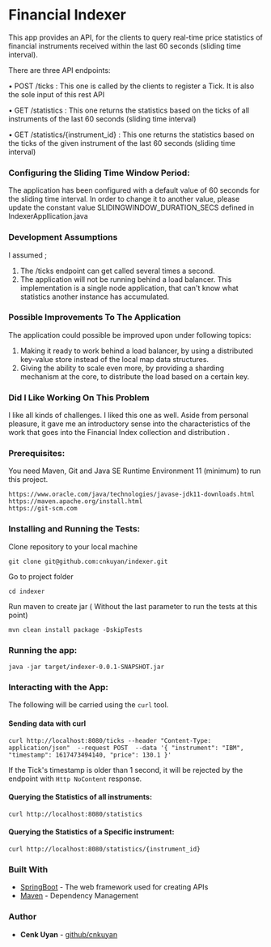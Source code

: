 # Financial Indexer

This app provides an API, for the clients to query real-time price statistics of financial instruments received within the last 60 seconds (sliding time interval).

There are three API endpoints:

• POST /ticks  :  This one is called by the clients to register a Tick. It is also the sole input of this rest API
   
• GET /statistics : This one returns the statistics based on the ticks of all instruments of the last 60 seconds (sliding time interval)

• GET /statistics/{instrument_id} : This one returns the statistics based on the ticks of the given instrument of the last 60 seconds (sliding time interval)


### Configuring the Sliding Time Window Period:
 
 The application has been configured with a default value of 60 seconds for the sliding time interval.
 In order to change it to another value,  please update the constant value SLIDINGWINDOW_DURATION_SECS defined in IndexerAppllication.java


### Development Assumptions 

 I assumed ;
 1. The /ticks endpoint can get called several times a second.
 2. The application will not be running behind a load balancer. This implementation is a single node application, that can't know what statistics another instance has accumulated.
 

### Possible Improvements To The Application

 The application could possible be improved upon under following topics:
 1. Making it ready to work behind a load balancer, by using a distributed key-value store instead of the local map data structures. 
 2. Giving the ability to scale even more, by providing a sharding mechanism at the core, to distribute the load based on a certain key. 


### Did I Like Working On This Problem

 I like all kinds of challenges. I liked this one as well.
 Aside from personal pleasure, it gave me an introductory sense into the characteristics of the work that goes into the Financial Index collection and distribution .


### Prerequisites:

You need Maven, Git and  Java SE Runtime Environment 11 (minimum)  to run this project. 

```
https://www.oracle.com/java/technologies/javase-jdk11-downloads.html
https://maven.apache.org/install.html
https://git-scm.com
```

### Installing and Running the Tests:

Clone repository to your local machine

```
git clone git@github.com:cnkuyan/indexer.git
```

Go to project folder

```
cd indexer
```

Run maven to create jar ( Without the last parameter to run the tests at this point)

```
mvn clean install package -DskipTests
```


### Running the app:
```
java -jar target/indexer-0.0.1-SNAPSHOT.jar
```


### Interacting with the App:

The following will be carried using the `curl` tool.

#### Sending data with curl
```
curl http://localhost:8080/ticks --header "Content-Type: application/json"  --request POST  --data '{ "instrument": "IBM", "timestamp": 1617473494140, "price": 130.1 }'
```

If the Tick's timestamp is older than 1 second, it will be rejected by the endpoint with `Http NoContent` response.

#### Querying the Statistics of all instruments:

```
curl http://localhost:8080/statistics

```

#### Querying the Statistics of a Specific instrument:
```
curl http://localhost:8080/statistics/{instrument_id}
```

### Built With

* [SpringBoot](https://projects.spring.io/spring-boot/) - The web framework used for creating APIs
* [Maven](https://maven.apache.org/) - Dependency Management
 

### Author

* **Cenk Uyan** - [github/cnkuyan](https://github.com/cnkuyan)


